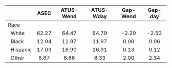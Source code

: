 
|                      |         ASEC |    ATUS-Wend |    ATUS-Wday |     Gap-Wend |      Gap-day |
| -------------------- | :----------: | :----------: | :----------: | :----------: | :----------: |
| Race                 |              |              |              |              |              |
| &nbsp;&nbsp;White    |        62.27 |        64.47 |        64.79 |        -2.20 |        -2.53 |
| &nbsp;&nbsp;Black    |        12.04 |        11.97 |        11.97 |         0.06 |         0.06 |
| &nbsp;&nbsp;Hispanic |        17.03 |        16.90 |        16.91 |         0.13 |         0.12 |
| &nbsp;&nbsp;Other    |         8.67 |         6.66 |         6.33 |         2.00 |         2.34 |


